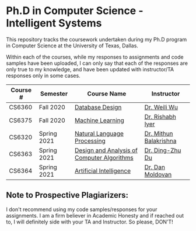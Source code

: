 # Ph.D in Computer Science - Intelligent Systems
This repository tracks the coursework undertaken during my Ph.D program in Computer Science at the University of Texas, Dallas.

Within each of the courses, while my responses to assignments and code samples have been uploaded, I can only say that each of the responses are only true to my knowledge, and have been updated with instructor/TA responses only in some cases.

| Course #| Semester | Course Name | Instructor |
|-------------|--------------|-----------------------------------|-------------|
| CS6360           | Fall 2020 | [Database Design](https://github.com/aashishyadavally/PhD_CS_Coursework/blob/main/CS6360)| [Dr. Weili Wu](https://personal.utdallas.edu/~weiliwu/)|
| CS6375           | Fall 2020 | [Machine Learning](https://github.com/aashishyadavally/PhD_CS_Coursework/blob/main/CS6375)| [Dr. Rishabh Iyer](https://cs.utdallas.edu/people/faculty/iyer-rishabh/)|
| CS6320           | Spring 2021 | [Natural Language Processing](https://github.com/aashishyadavally/PhD_CS_Coursework/blob/main/CS6320)| [Dr. Mithun Balakrishna](https://personal.utdallas.edu/~mithun.balakrishna/)|
| CS6363           | Spring 2021 | [Design and Analysis of Computer Algorithms](https://github.com/aashishyadavally/PhD_CS_Coursework/blob/main/CS6363)| [Dr. Ding-Zhu Du](https://personal.utdallas.edu/~dxd056000/)|
| CS6364           | Spring 2021 | [Artificial Intelligence](https://github.com/aashishyadavally/PhD_CS_Coursework/blob/main/CS6364)| [Dr. Dan Moldovan](http://www.hlt.utdallas.edu/~moldovan/)|


## Note to Prospective Plagiarizers:
I don't recommend using my code samples/responses for your assignments. I am a firm believer in Academic Honesty and if reached out to, I will definitely side with your TA and Instructor. So please, DON'T!
